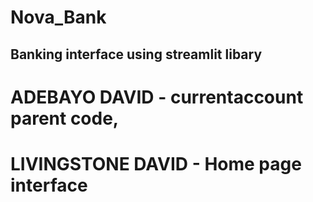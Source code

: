 # Nova_Bank
## Banking interface using streamlit libary 

# ADEBAYO DAVID - currentaccount parent code,
# LIVINGSTONE DAVID - Home page interface
